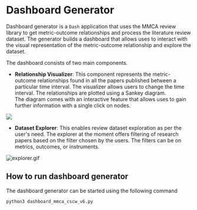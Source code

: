 ```python

```

# Dashboard Generator
Dashboard generator is a `Dash` application that uses the MMCA review library to get metric-outcome relationships and process the literature review dataset. The generator builds a dashboard that allows uses to interact with the visual representation of the metric-outcome relationship and explore the dataset.

The dashboard consists of two main components.

* **Relationship Visualizer**: This component represents the metric-outcome relationships found in all the papers published between a particular time interval. The visualizer allows users to change the time interval. The relationships are plotted using a Sankey diagram. <br> The diagram comes with an interactive feature that allows uses to gain further information with a single click on nodes.

![](./visualizer.gif)

* **Dataset Explorer**: This enables review dataset exploration as per the user's need. The explorer at the moment offers filtering of research papers based on the filter chosen by the users. The filters can be on metrics, outcomes, or instruments. 

![explorer.gif](./explorer.gif)

## How to run dashboard generator
The dashboard generator can be started using the following command


```python
python3 dashboard_mmca_cscw_v6.py
```


```python

```
